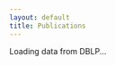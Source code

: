 ```yaml
---
layout: default
title: Publications
---
```


Loading data from DBLP...

<script src="https://bibbase.org/show?bib=https://dblp.org/pid/44/3105.bib&amp;jsonp=1&amp;fullnames=1&amp;hidemenu=true&amp;commas=true"></script>
